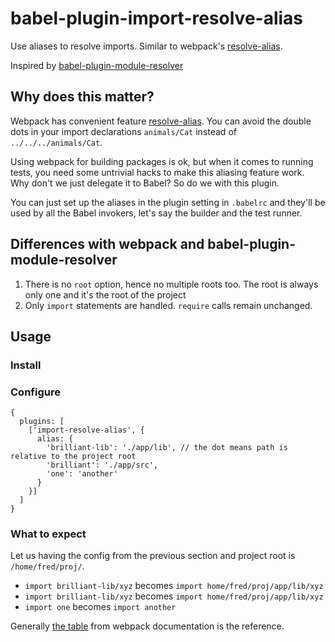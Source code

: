 # babel-plugin-import-resolve-alias

Use aliases to resolve imports. Similar to webpack's [resolve-alias](https://webpack.github.io/docs/configuration.html#resolve-alias).

Inspired by [babel-plugin-module-resolver](https://github.com/tleunen/babel-plugin-module-resolver)

## Why does this matter?
Webpack has convenient feature [resolve-alias](https://webpack.github.io/docs/configuration.html#resolve-alias). You can avoid the double dots in your import declarations `animals/Cat` instead of `../../../animals/Cat`.

Using webpack for building packages is ok, but when it comes to running tests, you need some untrivial hacks to make this aliasing feature work. Why don't we just delegate it to Babel? So do we with this plugin.

You can just set up the aliases in the plugin setting in `.babelrc` and they'll be used by all the Babel invokers, let's say the builder and the test runner.

## Differences with webpack and babel-plugin-module-resolver
1. There is no `root` option, hence no multiple roots too. The root is always only one and it's the root of the project
2. Only `import` statements are handled. `require` calls remain unchanged.

## Usage

### Install

### Configure
``` json5 
{
  plugins: [
    ['import-resolve-alias', {
      alias: {
        'brilliant-lib': './app/lib', // the dot means path is relative to the project root
        'brilliant': './app/src',
        'one': 'another'
      }
    }]
  ]
}
```

### What to expect
Let us having the config from the previous section and project root is `/home/fred/proj/`.
- `import brilliant-lib/xyz` becomes `import home/fred/proj/app/lib/xyz`
- `import brilliant-lib/xyz` becomes `import home/fred/proj/app/lib/xyz`
- `import one` becomes `import another`

Generally [the table](https://webpack.github.io/docs/configuration.html#resolve-alias) from webpack documentation is the reference.
